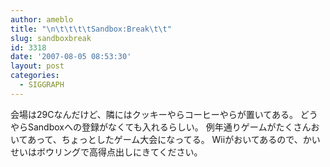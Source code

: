 ```yaml
---
author: ameblo
title: "\n\t\t\t\tSandbox:Break\t\t"
slug: sandboxbreak
id: 3318
date: '2007-08-05 08:53:30'
layout: post
categories:
  - SIGGRAPH
---
```


会場は29Cなんだけど、隣にはクッキーやらコーヒーやらが置いてある。 どうやらSandboxへの登録がなくても入れるらしい。 例年通りゲームがたくさんおいてあって、ちょっとしたゲーム大会になってる。 Wiiがおいてあるので、かいせいはボウリングで高得点出しにきてください。